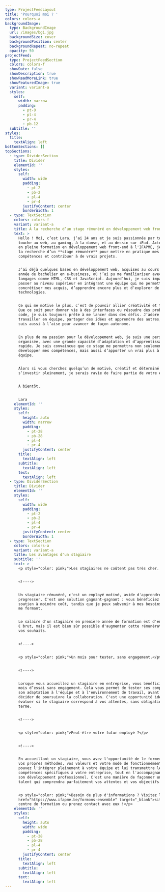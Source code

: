```yaml
---
type: ProjectFeedLayout
title: 'Pourquoi moi ? '
colors: colors-a
backgroundImage:
  type: BackgroundImage
  url: /images/bg1.jpg
  backgroundSize: cover
  backgroundPosition: center
  backgroundRepeat: no-repeat
  opacity: 50
projectFeed:
  type: ProjectFeedSection
  colors: colors-f
  showDate: false
  showDescription: true
  showReadMoreLink: true
  showFeaturedImage: true
  variant: variant-a
  styles:
    self:
      width: narrow
      padding:
        - pt-0
        - pl-4
        - pr-4
        - pb-12
  subtitle: ''
styles:
  title:
    textAlign: left
bottomSections: []
topSections:
  - type: DividerSection
    title: Divider
    elementId: ''
    styles:
      self:
        width: wide
        padding:
          - pt-2
          - pb-2
          - pl-4
          - pr-4
        justifyContent: center
        borderWidth: 1
  - type: TextSection
    colors: colors-f
    variant: variant-a
    title: À la recherche d’un stage rémunéré en développement web front-end
    text: >
      Hello ! Moi, c’est Lara, j’ai 24 ans et je suis passionnée par tout ce qui
      touche au web, au gaming, à la danse, et au dessin sur iPad. Actuellement
      en pleine formation en développement web front-end à l'IFAPME, je suis à
      la recherche d’un **stage rémunéré** pour mettre en pratique mes
      compétences et contribuer à de vrais projets.


      J’ai déjà quelques bases en développement web, acquises au cours d'une
      année de bachelier en e-business, où j’ai pu me familiariser avec les
      langages comme HTML, CSS et JavaScript. Aujourd’hui, je suis impatiente de
      passer au niveau supérieur en intégrant une équipe qui me permettra de
      concrétiser mes acquis, d’apprendre encore plus et d’explorer de nouvelles
      technologies.


      Ce qui me motive le plus, c’est de pouvoir allier créativité et technique.
      Que ce soit pour donner vie à des interfaces ou résoudre des problèmes de
      code, je suis toujours prête à me lancer dans des défis. J’adore
      travailler en équipe, partager des idées et apprendre des autres, mais je
      suis aussi à l’aise pour avancer de façon autonome.


      En plus de ma passion pour le développement web, je suis une personne
      organisée, avec une grande capacité d’adaptation et d’apprentissage
      rapide. Je suis convaincue que ce stage me permettra non seulement de
      développer mes compétences, mais aussi d’apporter un vrai plus à votre
      équipe.


      Alors si vous cherchez quelqu’un de motivé, créatif et déterminé à
      s’investir pleinement, je serais ravie de faire partie de votre équipe !


      À bientôt,


      Lara
    elementId: ''
    styles:
      self:
        height: auto
        width: narrow
        padding:
          - pt-28
          - pb-28
          - pl-4
          - pr-4
        justifyContent: center
      title:
        textAlign: left
      subtitle:
        textAlign: left
      text:
        textAlign: left
  - type: DividerSection
    title: Divider
    elementId: ''
    styles:
      self:
        width: wide
        padding:
          - pt-2
          - pb-2
          - pl-4
          - pr-4
        justifyContent: center
        borderWidth: 1
  - type: TextSection
    colors: colors-a
    variant: variant-a
    title: Les avantages d'un stagiaire
    subtitle: ''
    text: >
      <p style="color: pink;">Les stagiaires ne coûtent pas très cher. </p>


      <!---->


      Un stagiaire rémunéré, c'est un employé motivé, avide d'apprendre et de
      progresser. C'est une solution gagnant-gagnant : vous bénéficiez d'un
      soutien à moindre coût, tandis que je peux subvenir à mes besoins tout en
      me formant.


      Le salaire d'un stagiaire en première année de formation est d'environ 660
      € brut, mais il est bien sûr possible d'augmenter cette rémunération selon
      vos souhaits.


      <!---->


      <p style="color: pink;">Un mois pour tester, sans engagement.</p>


      <!---->


      Lorsque vous accueillez un stagiaire en entreprise, vous bénéficiez d’un
      mois d’essai sans engagement. Cela vous permet de tester ses compétences,
      son adaptation à l'équipe et à l'environnement de travail, avant de
      décider de poursuivre la collaboration. C'est une opportunité idéale pour
      évaluer si le stagiaire correspond à vos attentes, sans obligation à long
      terme.


      <!---->


      <p style="color: pink;">Peut-être votre futur employé ?</p>


      <!---->


      En accueillant un stagiaire, vous avez l'opportunité de le former selon
      vos propres méthodes, vos valeurs et votre mode de fonctionnement. Vous
      pouvez l'intégrer pleinement à votre équipe et lui transmettre les
      compétences spécifiques à votre entreprise, tout en l'accompagnant dans
      son développement professionnel. C'est une manière de façonner un futur
      talent qui comprendra parfaitement vos attentes et vos objectifs.


      <p style="color: pink;">Besoin de plus d'informations ? Visitez le <a
      href="https://www.ifapme.be/formons-ensemble" target="_blank">site</a> du
      centre de formation ou prenez contact avec eux !</p>
    elementId: ''
    styles:
      self:
        height: auto
        width: wide
        padding:
          - pt-28
          - pb-28
          - pl-4
          - pr-4
        justifyContent: center
      title:
        textAlign: left
      subtitle:
        textAlign: left
      text:
        textAlign: left
---
```

